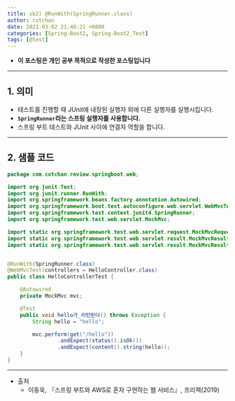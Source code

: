 ```yaml
---
title: sb2) @RunWith(SpringRunner.class)
author: cotchan 
date: 2021-03-02 21:40:21 +0800 
categories: [Spring-Boot2, Spring-Boot2_Test]
tags: [@test] 
---
```


+ **이 포스팅은 개인 공부 목적으로 작성한 포스팅입니다**

---

## 1. 의미

+ 테스트를 진행할 때 JUnit에 내장된 실행자 외에 다른 실행자를 실행시킵니다.
+ **`SpringRunner`라는 스프링 실행자를 사용합니다.**
+ 스프링 부트 테스트와 JUnit 사이에 연결자 역할을 합니다.

---


## 2. 샘플 코드

```java
package com.cotchan.review.springboot.web;

import org.junit.Test;
import org.junit.runner.RunWith;
import org.springframework.beans.factory.annotation.Autowired;
import org.springframework.boot.test.autoconfigure.web.servlet.WebMvcTest;
import org.springframework.test.context.junit4.SpringRunner;
import org.springframework.test.web.servlet.MockMvc;

import static org.springframework.test.web.servlet.request.MockMvcRequestBuilders.get;
import static org.springframework.test.web.servlet.result.MockMvcResultMatchers.content;
import static org.springframework.test.web.servlet.result.MockMvcResultMatchers.status;


@RunWith(SpringRunner.class)
@WebMvcTest(controllers = HelloController.class)
public class HelloControllerTest {

    @Autowired
    private MockMvc mvc;

    @Test
    public void hello가_리턴된다() throws Exception {
        String hello = "hello";

        mvc.perform(get("/hello"))
                .andExpect(status().isOk())
                .andExpect(content().string(hello));
    }
}
```





---

+ 출처
  + 이동욱, 『스프링 부트와 AWS로 혼자 구현하는 웹 서비스』, 프리렉(2019) 
